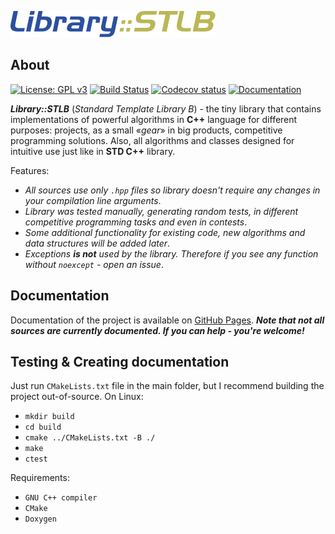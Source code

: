 ![Library::STLB](assets/logo.svg)

## About ##

[![License: GPL v3](https://img.shields.io/badge/License-GPLv3-blue.svg)](https://www.gnu.org/licenses/gpl-3.0)
[![Build Status](https://travis-ci.org/AjReme/Library-STLB.svg?branch=master)](https://travis-ci.org/AjReme/Library-STLB)
[![Codecov status](https://codecov.io/github/AjReme/Library-STLB/coverage.svg?branch=master)](https://codecov.io/gh/Ajreme/Library-STLB)
[![Documentation](https://img.shields.io/badge/Documentation-latest-blue.svg)](http://www.library-stlb.io)

***Library::STLB*** (*Standard Template Library B*) - the tiny library that contains implementations of powerful algorithms in **C++** language for different purposes: projects, as a small «*gear*» in big products, competitive programming solutions.
Also, all algorithms and classes designed for intuitive use just like in **STD C++** library.

Features:

- *All sources use only `.hpp` files so library doesn't require any changes in your compilation line arguments*.
- *Library was tested manually, generating random tests, in different competitive programming tasks and even in contests*.
- *Some additional functionality for existing code, new algorithms and data structures will be added later*.
- *Exceptions **is not** used by the library. Therefore if you see any function without `noexcept` - open an issue*.

## Documentation ##

Documentation of the project is available on [GitHub Pages](http://www.library-stlb.io).
***Note that not all sources are currently documented. If you can help - you're welcome!***

## Testing & Creating documentation ##

Just run `CMakeLists.txt` file in the main folder, but I recommend building the project out-of-source. On Linux:

- `mkdir build`
- `cd build`
- `cmake ../CMakeLists.txt -B ./`
- `make`
- `ctest`

Requirements:

- `GNU C++ compiler`
- `CMake`
- `Doxygen`
